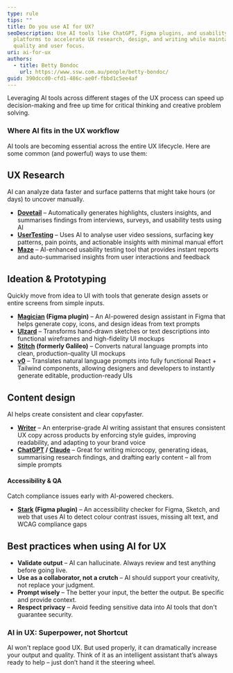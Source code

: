 ```yaml
---
type: rule
tips: ""
title: Do you use AI for UX?
seoDescription: Use AI tools like ChatGPT, Figma plugins, and usability testing
  platforms to accelerate UX research, design, and writing while maintaining
  quality and user focus.
uri: ai-for-ux
authors:
  - title: Betty Bondoc
    url: https://www.ssw.com.au/people/betty-bondoc/
guid: 390dccd0-cfd1-486c-ae0f-fbbd1c5ee4af
---
```

Leveraging AI tools across different stages of the UX process can speed up decision-making and free up time for critical thinking and creative problem solving.

<!--endintro-->

### Where AI fits in the UX workflow

AI tools are becoming essential across the entire UX lifecycle. Here are some common (and powerful) ways to use them:

## UX Research

AI can analyze data faster and surface patterns that might take hours (or days) to uncover manually.

* **[Dovetail](https://dovetail.com/)** – Automatically generates highlights, clusters insights, and summarises findings from interviews, surveys, and usability tests using AI
* **[UserTesting](https://www.usertesting.com/)** – Uses AI to analyse user video sessions, surfacing key patterns, pain points, and actionable insights with minimal manual effort
* **[Maze](https://maze.co/)** – AI-enhanced usability testing tool that provides instant reports and auto-summarised insights from user interactions and feedback

## Ideation & Prototyping

Quickly move from idea to UI with tools that generate design assets or entire screens from simple inputs.

* **[Magician](https://www.figma.com/community/plugin/1151890004010191690/magician) (Figma plugin)** – An AI-powered design assistant in Figma that helps generate copy, icons, and design ideas from text prompts
* **[UIzard](https://uizard.io/)** – Transforms hand-drawn sketches or text descriptions into functional wireframes and high-fidelity UI mockups
* **[Stitch](https://stitch.withgoogle.com/) (formerly Galileo)** – Converts natural language prompts into clean, production-quality UI mockups
* **[v0](https://v0.dev/)** – Translates natural language prompts into fully functional React + Tailwind components, allowing designers and developers to instantly generate editable, production-ready UIs

## Content design

AI helps create consistent and clear copyfaster.

* **[Writer](https://writer.com/)** – An enterprise-grade AI writing assistant that ensures consistent UX copy across products by enforcing style guides, improving readability, and adapting to your brand voice
* **[ChatGPT](https://chatgpt.com/) / [Claude](https://claude.ai/)** – Great for writing microcopy, generating ideas, summarising research findings, and drafting early content – all from simple prompts

#### Accessibility & QA

Catch compliance issues early with AI-powered checkers.

* **[Stark](https://www.getstark.co/) (Figma plugin)** – An accessibility checker for Figma, Sketch, and web that uses AI to detect colour contrast issues, missing alt text, and WCAG compliance gaps

## Best practices when using AI for UX

* **Validate output** – AI can hallucinate. Always review and test anything before going live.
* **Use as a collaborator, not a crutch** – AI should support your creativity, not replace your judgment.
* **Prompt wisely** – The better your input, the better the output. Be specific and provide context.
* **Respect privacy** – Avoid feeding sensitive data into AI tools that don't guarantee security.

### AI in UX: Superpower, not Shortcut

AI won't replace good UX. But used properly, it can dramatically increase your output and quality. Think of it as an intelligent assistant that’s always ready to help – just don’t hand it the steering wheel.
